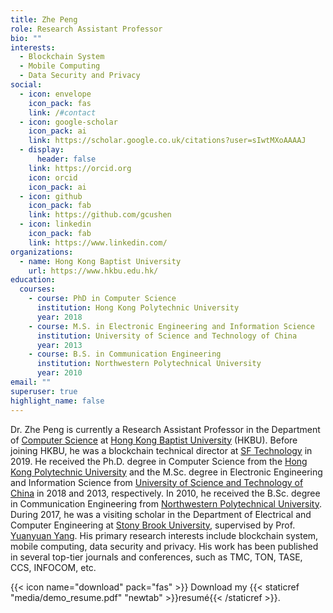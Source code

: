 ```yaml
---
title: Zhe Peng
role: Research Assistant Professor
bio: ""
interests:
  - Blockchain System
  - Mobile Computing
  - Data Security and Privacy
social:
  - icon: envelope
    icon_pack: fas
    link: /#contact
  - icon: google-scholar
    icon_pack: ai
    link: https://scholar.google.co.uk/citations?user=sIwtMXoAAAAJ
  - display:
      header: false
    link: https://orcid.org
    icon: orcid
    icon_pack: ai
  - icon: github
    icon_pack: fab
    link: https://github.com/gcushen
  - icon: linkedin
    icon_pack: fab
    link: https://www.linkedin.com/
organizations:
  - name: Hong Kong Baptist University
    url: https://www.hkbu.edu.hk/
education:
  courses:
    - course: PhD in Computer Science
      institution: Hong Kong Polytechnic University
      year: 2018
    - course: M.S. in Electronic Engineering and Information Science
      institution: University of Science and Technology of China
      year: 2013
    - course: B.S. in Communication Engineering
      institution: Northwestern Polytechnical University
      year: 2010
email: ""
superuser: true
highlight_name: false
---
```

Dr. Zhe Peng is currently a Research Assistant Professor in the Department of [Computer Science](https://www.comp.hkbu.edu.hk) at [Hong Kong Baptist University](https://www.hkbu.edu.hk) (HKBU). Before joining HKBU, he was a blockchain technical director at [SF Technology](https://www.sf-tech.com.cn) in 2019. He received the Ph.D. degree in Computer Science from the [Hong Kong Polytechnic University](https://www.polyu.edu.hk) and the M.Sc. degree in Electronic Engineering and Information Science from [University of Science and Technology of China](https://www.ustc.edu.cn) in 2018 and 2013, respectively. In 2010, he received the B.Sc. degree in Communication Engineering from [Northwestern Polytechnical University](https://www.nwpu.edu.cn). During 2017, he was a visiting scholar in the Department of Electrical and Computer Engineering at [Stony Brook University](https://www.stonybrook.edu), supervised by Prof. [Yuanyuan Yang](https://www.ece.stonybrook.edu/~yang/). His primary research interests include blockchain system, mobile computing, data security and privacy. His work has been published in several top-tier journals and conferences, such as TMC, TON, TASE, CCS, INFOCOM, etc.

{{< icon name="download" pack="fas" >}} Download my {{< staticref "media/demo_resume.pdf" "newtab" >}}resumé{{< /staticref >}}.